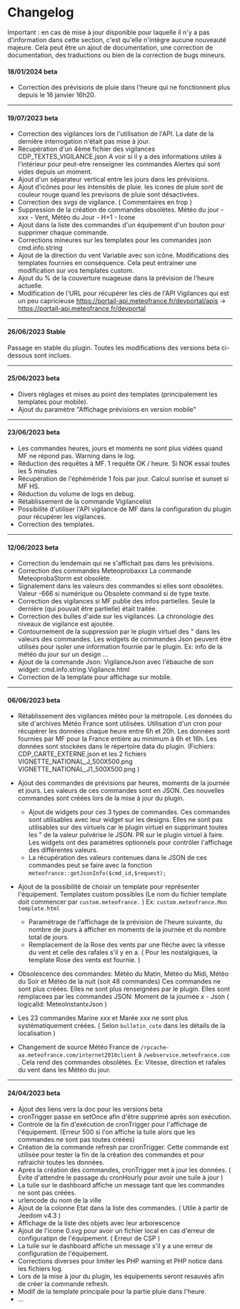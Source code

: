 # Changelog

Important : en cas de mise à jour disponible pour laquelle il n'y a pas d'information dans cette section, c'est qu'elle n'intègre aucune nouveauté majeure. Cela peut être un ajout de documentation, une correction de documentation, des traductions ou bien de la correction de bugs mineurs.

#### 18/01/2024 beta
- Correction des prévisions de pluie dans l'heure qui ne fonctionnent plus depuis le 16 janvier 16h20. 

***
#### 19/07/2023 beta
- Correction des vigilances lors de l'utilisation de l'API. La date de la dernière interrogation n'était pas mise à jour.
- Récupération d'un 4ème fichier des vigilances CDP_TEXTES_VIGILANCE.json A voir si il y a des informations utiles à l'intérieur pour peut-etre renseigner les commandes Alertes qui sont vides depuis un moment.
- Ajout d'un séparateur vertical entre les jours dans les prévisions.
- Ajout d’icônes pour les intensités de pluie. les icones de pluie sont de couleur rouge quand les previsons de pluie sont désactivées.
- Correction des svgs de vigilance. ( Commentaires en trop )
- Suppression de la création de commandes obsolètes. Météo du jour - xxx - Vent,   Météo du Jour - H+1 - Icone
- Ajout dans la liste des commandes d'un équipement d'un bouton pour supprimer chaque commande.
- Corrections mineures sur les templates pour les commandes json  cmd.info.string
- Ajout de la direction du vent Variable avec son icône. Modifications des templates fournies en conséquence. Cela peut entrainer une modification sur vos templates custom.
- Ajout du % de la couverture nuageuse dans la prévision de l'heure actuelle.
- Modification de l'URL pour récupérer les clés de l'API Vigilances qui est un peu capricieuse https://portail-api.meteofrance.fr/devportal/apis -> https://portail-api.meteofrance.fr/devportal

***
#### 26/06/2023 Stable
Passage en stable du plugin. Toutes les modifications des versions beta ci-dessous sont inclues.

***
#### 25/06/2023 beta
- Divers réglages et mises au point des templates (principalement les templates pour mobile).
- Ajout du paramètre "Affichage prévisions en version mobile"

***
#### 23/06/2023 beta
- Les commandes heures, jours et moments ne sont plus vidées quand MF ne répond pas. Warning dans le log.
- Réduction des requêtes à MF. 1 requête OK / heure. Si NOK essai toutes les 5 minutes
- Récupération de l'éphéméride 1 fois par jour. Calcul sunrise et sunset si MF HS.
- Réduction du volume de logs en debug.
- Rétablissement de la commande Vigilancelist
- Possibilité d'utiliser l'API vigilance de MF dans la configuration du plugin pour récupérer les vigilances.
- Correction des templates.
  
***
#### 12/06/2023 beta
- Correction du lendemain qui ne s'affichait pas dans les prévisions.
- Correction des commandes Meteoproba*xxx* La commande MeteoprobaStorm est obsolète.
- Signalement dans les valeurs des commandes si elles sont obsolétes. Valeur -666 si numérique ou Obsolete command si de type texte.
- Correction des vigilances si MF publie des infos partielles. Seule la dernière (qui pouvait être partielle) était traitée.
- Correction des bulles d'aide sur les vigilances. La chronologie des niveaux de vigilance est ajoutée.
- Contournement de la suppression par le plugin virtuel des " dans les valeurs des commandes. Les widgets de commandes Json peuvent être utilisés pour isoler une information fournie par le plugin. Ex: info de la météo du jour sur un design ...
- Ajout de la commande Json: VigilanceJson avec l'ébauche de son widget: cmd.info.string.Vigilance.html
- Correction de la template pour affichage sur mobile.

***
#### 06/06/2023 beta
- Rétablissement des vigilances météo pour la métropole. Les données du site d'archives Météo France sont utilisées. Utilisation d'un cron pour récupérer les données chaque heure entre 6h et 20h. Les données sont fournies par MF pour la France entière au minimum à 6h et 16h. Les données sont stockées dans le répertoire data du plugin. (Fichiers: CDP_CARTE_EXTERNE.json et les 2 fichiers VIGNETTE_NATIONAL_J_500X500.png VIGNETTE_NATIONAL_J1_500X500.png )
- Ajout des commandes de prévisions par heures, moments de la journée et jours. Les valeurs de ces commandes sont en JSON. Ces nouvelles commandes sont créées lors de la mise à jour du plugin. 
  - Ajout de widgets pour ces 3 types de commandes. Ces commandes sont utilisables avec leur widget sur les designs. Elles ne sont pas utilisables sur des virtuels car le plugin virtuel en supprimant toutes les " de la valeur pulvérise le JSON. PR sur le plugin virtuel à faire. Les widgets ont des paramètres optionnels pour contrôler l'affichage des différentes valeurs.
  - La récupération des valeurs contenues dans le JSON de ces commandes peut se faire avec la fonction `meteofrance::getJsonInfo($cmd_id,$request);`
- Ajout de la possibilité de choisir un template pour représenter l'équipement. Templates custom possibles (Le nom du fichier template doit commencer par `custom.meteofrance.` ) Ex: `custom.meteofrance.Mon template.html`
  - Paramétrage de l'affichage de la prévision de l'heure suivante, du nombre de jours à afficher en moments de la journée et du nombre total de jours.
  - Remplacement de la Rose des vents par une fléche avec la vitesse du vent et celle des rafales s'il y en a. ( Pour les nostalgiques, la template Rose des vents est fournie. )

- Obsolescence des commandes: Météo du Matin, Météo du Midi, Météo du Soir et Météo de la nuit (soit 48 commandes) Ces commandes ne sont plus créées. Elles ne sont plus renseignées par le plugin. Elles sont remplacées par les commandes JSON: Moment de la journée *x* - Json ( logicalId: MeteoInstant*x*Json )
- Les 23 commandes Marine *xxx* et Marée *xxx* ne sont plus systématiquement créées. ( Selon `bulletin_cote` dans les détails de la localisation ) 
- Changement de source Météo France de `/rpcache-aa.meteofrance.com/internet2018client` à `/webservice.meteofrance.com` . Cela rend des commandes obsolètes. Ex: Vitesse, direction et rafales du vent dans les Météo du jour.


***

#### 24/04/2023 beta
- Ajout des liens vers la doc pour les versions beta
- cronTrigger passe en setOnce afin d'être supprimé après son exécution.
- Controle de la fin d'exécution de cronTrigger pour l'affichage de l'équipement. (Erreur 500 si l'on affiche la tuile alors que les commandes ne sont pas toutes créées)
- Création de la commande refresh par cronTrigger. Cette commande est utilisée pour tester la fin de la création des commandes et pour rafraichir toutes les données.
- Après la création des commandes, cronTrigger met à jour les données. ( Evite d'attendre le passage du cronHourly pour avoir une tuile à jour )
- La tuile sur le dashboard affiche un message tant que les commandes ne sont pas créées.
- urlencode du nom de la ville
- Ajout de la colonne Etat dans la liste des commandes. ( Utile à partir de Jeedom v4.3 )
- Affichage de la liste des objets avec leur arborescence
- Ajout de l'icone 0.svg pour avoir un fichier local en cas d'erreur de configuratipn de l'équipement. ( Erreur de CSP )
- La tuile sur le dashboard affiche un message s'il y a une erreur de configuration de l'équipement.
- Corrections diverses pour limiter les PHP warning et PHP notice dans les fichiers log.
- Lors de la mise à jour du plugin, les équipements seront resauvés afin de créer la commande refresh.
- Modif de la template principale pour la partie pluie dans l'heure.
- ...
